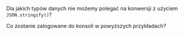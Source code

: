 Dla jakich typów danych nie możemy polegać na konwersji z użyciem `JSON.stringify()`?

Co zostanie zalogowane do konsoli w powyższych przykładach?
